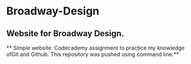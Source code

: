 # Broadway-Design
Website for Broadway Design. 
---
** Simple website. Codecademy assignment to practice my knowledge ofGit and Github. This repository was pushed using command line.**
